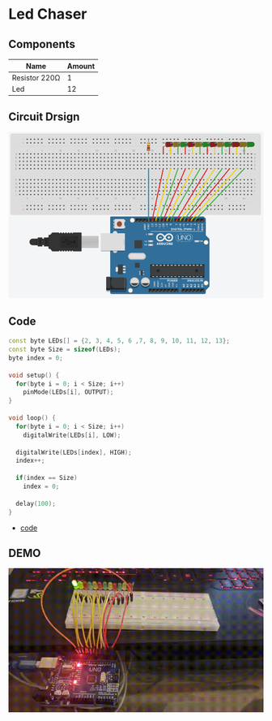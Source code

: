 # Led Chaser

## Components
|Name|Amount|
|-|-|
|Resistor 220Ω|1|
|Led|12|

## Circuit Drsign
![circuit_design](https://github.com/Offliners/Arduino-Projects/blob/main/Projects/003/003_circuit_design.PNG)

## Code
```C++
const byte LEDs[] = {2, 3, 4, 5, 6 ,7, 8, 9, 10, 11, 12, 13};
const byte Size = sizeof(LEDs);
byte index = 0;

void setup() {
  for(byte i = 0; i < Size; i++)
    pinMode(LEDs[i], OUTPUT);
}

void loop() {
  for(byte i = 0; i < Size; i++)
    digitalWrite(LEDs[i], LOW);

  digitalWrite(LEDs[index], HIGH);
  index++;

  if(index == Size)
    index = 0;

  delay(100);
}
```
* [code](003.ino)

## DEMO
![demo](https://github.com/Offliners/Arduino-Projects/blob/main/Projects/003/003_demo.gif)
